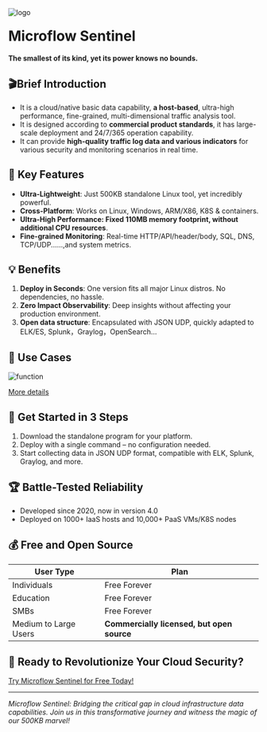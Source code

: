 <img src="https://raw.githubusercontent.com/Microflow-IO/microflow.sentinel/blob/main/github_microflow.png" alt="logo" style="float:left; margin-right:10px;" />



# Microflow Sentinel



**The smallest of its kind, yet its power knows no bounds.**



## 🎬Brief Introduction

- It is a cloud/native basic data capability, **a host-based**, ultra-high performance, fine-grained, multi-dimensional traffic analysis tool.
- It is designed according to **commercial product standards**, it has large-scale deployment and 24/7/365 operation capability. 
- It can provide **high-quality traffic log data and various indicators** for various security and monitoring scenarios in real time.

## 🚀 Key Features

- **Ultra-Lightweight**: Just 500KB standalone Linux tool, yet incredibly powerful.
- **Cross-Platform**: Works on Linux, Windows, ARM/X86, K8S & containers.
- **Ultra-High Performance: Fixed 110MB memory footprint, without additional CPU resources**.
- **Fine-grained Monitoring**: Real-time HTTP/API/header/body, SQL, DNS, TCP/UDP......,and system metrics.

## 💡 Benefits

1. **Deploy in Seconds**: One version fits all major Linux distros. No dependencies, no hassle.
2. **Zero Impact Observability**: Deep insights without affecting your production environment.
3. **Open data structure**: Encapsulated with JSON UDP, quickly adapted to ELK/ES, Splunk，Graylog，OpenSearch...

## 🎯 Use Cases

![function](https://github.com/Microflow-IO/microflow.sentinel/blob/main/microflow_function_B.png)

[More details](https://github.com/Microflow-IO/microflow.sentinel/blob/main/Where%20Microflow%20Sentinel%20Shines.md)

## 🚦 Get Started in 3 Steps

1. Download the standalone program for your platform.
2. Deploy with a single command – no configuration needed.
3. Start collecting data in JSON UDP format, compatible with ELK, Splunk, Graylog, and more.

## 🏆 Battle-Tested Reliability

- Developed since 2020, now in version 4.0
- Deployed on 1000+ IaaS hosts and 10,000+ PaaS VMs/K8S nodes

## 💰 Free and Open Source

| User Type             | Plan                                       |
| --------------------- | ------------------------------------------ |
| Individuals           | Free Forever                               |
| Education             | Free Forever                               |
| SMBs                  | Free Forever                               |
| Medium to Large Users | **Commercially licensed, but open source** |

## 🎉 Ready to Revolutionize Your Cloud Security?

[Try Microflow Sentinel for Free Today!](#)

---

*Microflow Sentinel: Bridging the critical gap in cloud infrastructure data capabilities. Join us in this transformative journey and witness the magic of our 500KB marvel!*
